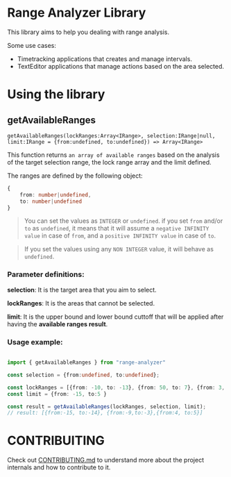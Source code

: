 # Range Analyzer Library

This library aims to help you dealing with range analysis.

Some use cases:
 - Timetracking applications that creates and manage intervals.
 - TextEditor applications that manage actions based on the area selected.

# Using the library

## getAvailableRanges

`getAvailableRanges(lockRanges:Array<IRange>, selection:IRange|null, limit:IRange = {from:undefined, to:undefined}) => Array<IRange>` 

 This function returns `an array of available ranges` based on the analysis of the target selection range, the lock range array and the limit defined. 

 The ranges are defined by the following object:

 ```typescript
 {
     from: number|undefined,
     to: number|undefined
 }
 ```
 
 > You can set the values as `INTEGER` or `undefined`. if you set `from` and/or `to` as `undefined`, it means that it will assume a `negative INFINITY value` in case of `from`, and a `positive INFINITY value` in case of `to`.

> If you set the values using any `NON INTEGER` value, it will behave as `undefined`.

### Parameter definitions: 

__selection__: It is the target area that you aim to select. 

__lockRanges__: It is the areas that cannot be selected. 

__limit__: It is the upper bound and lower bound cuttoff that will be applied after having the **available ranges result**. 


### Usage example:

```typescript

import { getAvailableRanges } from "range-analyzer"

const selection = {from:undefined, to:undefined};

const lockRanges = [{from: -10, to: -13}, {from: 50, to: 7}, {from: 3, to: -2}, {from: -50, to:-17}];
const limit = {from: -15, to:5 }

const result = getAvailableRanges(lockRanges, selection, limit);
// result: [{from:-15, to:-14}, {from:-9,to:-3},{from:4, to:5}]

```


# CONTRIBUITING

Check out [CONTRIBUTING.md](CONTRIBUTING.md) to understand more about the project internals and how to contribute to it.